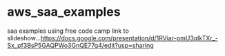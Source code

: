 # aws_saa_examples
saa examples using free code camp
link to slideshow...https://docs.google.com/presentation/d/1RViar-pmU3qIkTXr_-Sx_pf3BsP5GAQPWo3GnQE77g4/edit?usp=sharing
